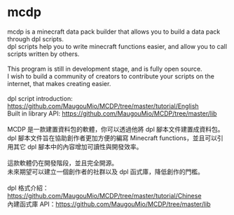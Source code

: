 # mcdp
mcdp is a minecraft data pack builder that allows you to build a data pack through dpl scripts.<br>
dpl scripts help you to write minecraft functions easier, and allow you to call scripts written by others.<br>
<br>
This program is still in development stage, and is fully open source.<br>
I wish to build a community of creators to contribute your scripts on the internet, that makes creating easier.<br>
<br>
dpl script introduction: <https://github.com/MaugouMio/MCDP/tree/master/tutorial/English><br>
Built in library API: <https://github.com/MaugouMio/MCDP/tree/master/lib>
<br>
<br>
MCDP 是一款建置資料包的軟體，你可以透過他將 dpl 腳本文件建置成資料包。<br>
dpl 腳本文件旨在協助創作者更加方便的編寫 Minecraft functions，並且可以引用其它 dpl 腳本中的內容增加可讀性與開發效率。<br>
<br>
這款軟體仍在開發階段，並且完全開源。<br>
未來期望可以建立一個創作者的社群以及 dpl 函式庫，降低創作的門檻。<br>
<br>
dpl 格式介紹：<https://github.com/MaugouMio/MCDP/tree/master/tutorial/Chinese><br>
內建函式庫 API：<https://github.com/MaugouMio/MCDP/tree/master/lib>